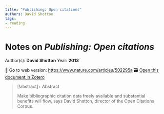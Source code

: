 ```yaml
---
title: "Publishing: Open citations"
authors: David Shotton
tags:
- reading
---
```

# Notes on *Publishing: Open citations*
Author(s): **David Shotton**
Year: **2013**

🔗 Go to web version: https://www.nature.com/articles/502295a
🗃️ [Open this document in Zotero](zotero://select/items/@shottonPublishingOpenCitations2013)

> [!abstract]+ Abstract
>
> Make bibliographic citation data freely available and substantial benefits will flow, says David Shotton, director of the Open Citations Corpus.



